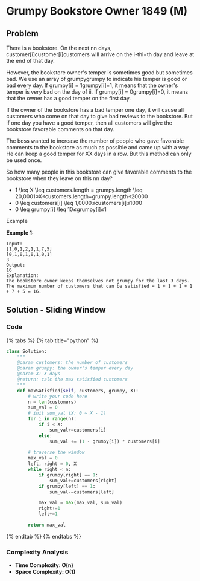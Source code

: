 # Grumpy Bookstore Owner 1849 \(M\)

## Problem

There is a bookstore. On the next nn days, customer\[i\]customer\[i\]customers will arrive on the i-thi−th day and leave at the end of that day.

However, the bookstore owner's temper is sometimes good but sometimes bad. We use an array of grumpygrumpy to indicate his temper is good or bad every day. If grumpy\[i\] = 1grumpy\[i\]=1, it means that the owner's temper is very bad on the day of ii. If grumpy\[i\] = 0grumpy\[i\]=0, it means that the owner has a good temper on the first day.

If the owner of the bookstore has a bad temper one day, it will cause all customers who come on that day to give bad reviews to the bookstore. But if one day you have a good temper, then all customers will give the bookstore favorable comments on that day.

The boss wanted to increase the number of people who gave favorable comments to the bookstore as much as possible and came up with a way. He can keep a good temper for XX days in a row. But this method can only be used once.

So how many people in this bookstore can give favorable comments to the bookstore when they leave on this nn day?

* 1 \leq X \leq customers.length = grumpy.length \leq 20\,0001≤X≤customers.length=grumpy.length≤20000
* 0 \leq customers\[i\] \leq 1\,0000≤customers\[i\]≤1000
* 0 \leq grumpy\[i\] \leq 10≤grumpy\[i\]≤1

Example

**Example 1:**

```text
Input:
[1,0,1,2,1,1,7,5]
[0,1,0,1,0,1,0,1]
3
Output: 
16
Explanation: 
The bookstore owner keeps themselves not grumpy for the last 3 days. 
The maximum number of customers that can be satisfied = 1 + 1 + 1 + 1 + 7 + 5 = 16.
```

## Solution - Sliding Window

### Code

{% tabs %}
{% tab title="python" %}
```python
class Solution:
    """
    @param customers: the number of customers
    @param grumpy: the owner's temper every day
    @param X: X days
    @return: calc the max satisfied customers
    """
    def maxSatisfied(self, customers, grumpy, X):
        # write your code here
        n = len(customers)
        sum_val = 0
        # init sum_val (X: 0 ~ X - 1)
        for i in range(n):
            if i < X:
                sum_val+=customers[i]
            else:
                sum_val += (1 - grumpy[i]) * customers[i]
        
        # traverse the window 
        max_val = 0
        left, right = 0, X
        while right < n:
            if grumpy[right] == 1:
                sum_val+=customers[right]
            if grumpy[left] == 1:
                sum_val-=customers[left]

            max_val = max(max_val, sum_val)
            right+=1
            left+=1

        return max_val
```
{% endtab %}
{% endtabs %}

### Complexity Analysis

* **Time Complexity: O\(n\)**
* **Space Complexity: O\(1\)**

